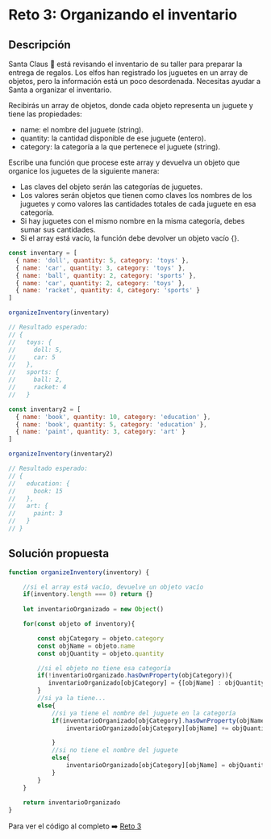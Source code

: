 # Reto 3: Organizando el inventario
## Descripción
Santa Claus 🎅 está revisando el inventario de su taller para preparar la entrega de regalos. Los elfos han registrado los juguetes en un array de objetos, pero la información está un poco desordenada. Necesitas ayudar a Santa a organizar el inventario.

Recibirás un array de objetos, donde cada objeto representa un juguete y tiene las propiedades:

* name: el nombre del juguete (string).
* quantity: la cantidad disponible de ese juguete (entero).
* category: la categoría a la que pertenece el juguete (string).

Escribe una función que procese este array y devuelva un objeto que organice los juguetes de la siguiente manera:
* Las claves del objeto serán las categorías de juguetes.
* Los valores serán objetos que tienen como claves los nombres de los juguetes y como valores las cantidades totales de cada juguete en esa categoría.
* Si hay juguetes con el mismo nombre en la misma categoría, debes sumar sus cantidades.
* Si el array está vacío, la función debe devolver un objeto vacío {}.

```js
const inventary = [
  { name: 'doll', quantity: 5, category: 'toys' },
  { name: 'car', quantity: 3, category: 'toys' },
  { name: 'ball', quantity: 2, category: 'sports' },
  { name: 'car', quantity: 2, category: 'toys' },
  { name: 'racket', quantity: 4, category: 'sports' }
]

organizeInventory(inventary)

// Resultado esperado:
// {
//   toys: {
//     doll: 5,
//     car: 5
//   },
//   sports: {
//     ball: 2,
//     racket: 4
//   }

const inventary2 = [
  { name: 'book', quantity: 10, category: 'education' },
  { name: 'book', quantity: 5, category: 'education' },
  { name: 'paint', quantity: 3, category: 'art' }
]

organizeInventory(inventary2)

// Resultado esperado:
// {
//   education: {
//     book: 15
//   },
//   art: {
//     paint: 3
//   }
// }
```
## Solución propuesta

```js
function organizeInventory(inventory) {

    //si el array está vacío, devuelve un objeto vacío
    if(inventory.length === 0) return {}
    
    let inventarioOrganizado = new Object()

    for(const objeto of inventory){

        const objCategory = objeto.category
        const objName = objeto.name
        const objQuantity = objeto.quantity

        //si el objeto no tiene esa categoría
        if(!inventarioOrganizado.hasOwnProperty(objCategory)){
           inventarioOrganizado[objCategory] = {[objName] : objQuantity}
        }
        //si ya la tiene...
        else{
            //si ya tiene el nombre del juguete en la categoría
            if(inventarioOrganizado[objCategory].hasOwnProperty(objName)){
                inventarioOrganizado[objCategory][objName] += objQuantity

            }
            //si no tiene el nombre del juguete
            else{
                inventarioOrganizado[objCategory][objName] = objQuantity
            }
        }
    }
    
    return inventarioOrganizado
}
```
Para ver el código al completo :arrow_right:
[Reto 3](https://github.com/Sara-404/adventjs-2024/blob/main/reto3.js)
